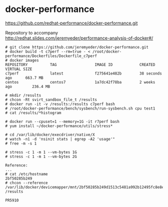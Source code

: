 docker-performance
==================
 https://github.com/redhat-performance/docker-performance.git

Repository to accompany http://redhat.slides.com/jeremyeder/performance-analysis-of-docker#/
```
# git clone https://github.com/jeremyeder/docker-performance.git
# docker build -t c7perf --rm=true - < /root/docker-performance/Dockerfiles/Dockerfile_c7perf
# docker images
REPOSITORY          TAG                 IMAGE ID            CREATED             VIRTUAL SIZE
c7perf              latest              f275641e482b        38 seconds ago      663.7 MB
centos              centos7             1a7dc42f78ba        2 weeks ago         236.4 MB

# mkdir /results
# chcon -Rt svirt_sandbox_file_t /results
# docker run -it -v /results:/results c7perf bash
# /root/docker-performance/bench/sysbench/run-sysbench.sh cpu test1
# cat /results/*histogram

# docker run --cpuset=1 --memory=1G -it r7perf bash
# yum install ~/docker-performance/utils/stress*

# cd /var/lib/docker/execdriver/native/X
# watch -n1 -d 'nsinit stats | egrep -A2 'usage'"
# free -m -s 1

# stress -c 1 -m 1 --vm-bytes 1G
# stress -c 1 -m 1 --vm-bytes 2G

Reference:
...
# cat /etc/hostname
2bf50285b249
# chcon --reference /var/lib/docker/devicemapper/mnt/2bf50285b249d1513c5481a992b12495fc8e8e0d3fdf2b2345b760c5fd675db1 /results

PR5910
```
